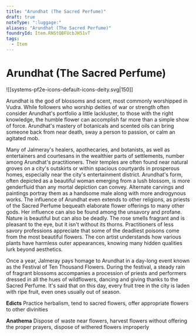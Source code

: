 ```yaml
---
title: "Arundhat (The Sacred Perfume)"
draft: true
noteType: ":luggage:"
aliases: "Arundhat (The Sacred Perfume)"
foundryId: Item.RNStQBFUcbJH51vT
tags:
  - Item
---
```


# Arundhat (The Sacred Perfume)
![[systems-pf2e-icons-default-icons-deity.svg|150]]

Arundhat is the god of blossoms and scent, most commonly worshipped in Vudra. While followers who worship deities of war or strength often consider Arundhat's portfolio a little lackluster, to those with the right knowledge, the humble flower can accomplish far more than a simple show of force. Arundhat's mastery of botanicals and scented oils can bring someone back from near death, sway a person to passion, or calm an agitated mob.

Many of Jalmeray's healers, apothecaries, and botanists, as well as entertainers and courtesans in the wealthier parts of settlements, number among Arundhat's practitioners. Their temples are often found near natural groves on a city's outskirts or within spacious courtyards in prosperous homes, especially near the city's entertainment district. Arundhat's form, often depicted as a beautiful woman emerging from a lush blossom, is more genderfluid than any mortal depiction can convey. Alternate carvings and paintings portray them as a handsome male along with more androgynous works. The influence of Arundhat even extends to other religions, as priests of the Sacred Perfume bequeath elaborate flower offerings to many other gods. Her influence can also be found among the unsavory and profane. Nature is beautiful but can also be deadly. The rose smells fragrant and is pleasant to the eye, but it isn't without its thorns. Practitioners of less savory professions appreciate that some of the deadliest poisons come from the most beautiful flowers. The con artist understands how various plants have harmless outer appearances, knowing many hidden qualities lurk beyond aesthetics.

Once a year, Jalmeray pays homage to Arundhat in a day-long event known as the Festival of Ten Thousand Flowers. During the festival, a steady rain of fragrant blossoms accompanies a procession of priests and performers dressed in all the hues of wildflowers, dancing and giving thanks to the Sacred Perfume. It's said that on this day, every fruit tree in the city is laden with ripe fruit, even ones usually out of season.

**Edicts** Practice herbalism, tend to sacred flowers, offer appropriate flowers to other divinities

**Anathema** Dispose of waste near flowers, harvest flowers without offering the proper prayers, dispose of withered flowers improperly
